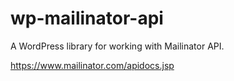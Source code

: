 # wp-mailinator-api
A WordPress library for working with Mailinator API.

https://www.mailinator.com/apidocs.jsp
